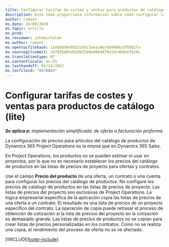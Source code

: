 ```yaml
---
title: Configurar tarifas de costes y ventas para productos de catálogo (lite)
description: Este tema proporciona información sobre cómo configurar las tasas de costes y ventas para las elementos en un catálogo de producto.
author: rumant
ms.date: 10/09/2020
ms.topic: article
ms.prod: ''
ms.reviewer: johnmichalak
ms.author: rumant
ms.openlocfilehash: 12e09d99e9832c93c3aea34ec0d4488cdf6b02fa
ms.sourcegitcommit: c0792bd65d92db25e0e8864879a19c4b93efb10c
ms.translationtype: HT
ms.contentlocale: es-ES
ms.lasthandoff: 04/14/2022
ms.locfileid: "8576843"
---
```

# <a name="set-up-cost-and-sales-rates-for-catalog-products---lite"></a>Configurar tarifas de costes y ventas para productos de catálogo (lite)

_**Se aplica a:** implementación simplificada: de oferta a facturación proforma_


La configuración de precios para artículos del catálogo de productos de Dynamics 365 Project Operations es la misma que en Dynamics 365 Sales.

En Project Operations, los productos no se pueden estimar ni usar en proyectos, por lo que no es necesario establecer los precios del catálogo de productos en las listas de precios de proyecto para ofertas y contratos.

Use el campo **Precio del producto** de una oferta, un contrato o una cuenta para configurar los precios del catálogo de productos. No configure los precios de catálogo de productos en las listas de precios de proyecto. Las listas de precios del proyecto son exclusivas de Project Operations. La lógica empresarial específica de la aplicación copia las listas de precios de una oferta a un contrato. El resultado es una lista de precios de un proyecto específico del contrato. La operación de copia puede retrasar el proceso de obtención de cotización si la lista de precios del proyecto en la cotización es demasiado grande. Las listas de precios de productos no se copian para crear listas de precios personalizadas en los contratos. Como no se realiza una copia, el rendimiento del proceso de oferta no se ve afectado.


[!INCLUDE[footer-include](../../includes/footer-banner.md)]